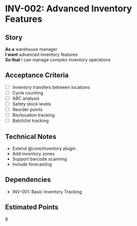 # INV-002: Advanced Inventory Features

## Story
**As a** warehouse manager  
**I want** advanced inventory features  
**So that** I can manage complex inventory operations

## Acceptance Criteria
- [ ] Inventory transfers between locations
- [ ] Cycle counting
- [ ] ABC analysis
- [ ] Safety stock levels
- [ ] Reorder points
- [ ] Bin/location tracking
- [ ] Batch/lot tracking

## Technical Notes
- Extend @core/inventory plugin
- Add inventory zones
- Support barcode scanning
- Include forecasting

## Dependencies
- INV-001: Basic Inventory Tracking

## Estimated Points
8